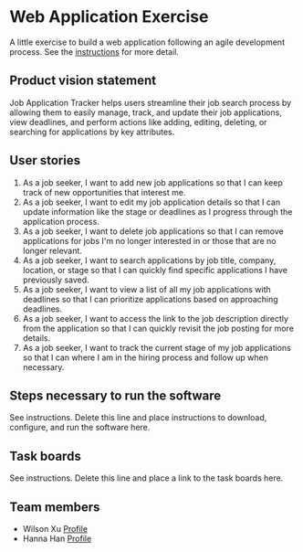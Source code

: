 # Web Application Exercise

A little exercise to build a web application following an agile development process. See the [instructions](instructions.md) for more detail.

## Product vision statement

Job Application Tracker helps users streamline their job search process by allowing them to easily manage, track, and update their job applications, view deadlines, and perform actions like adding, editing, deleting, or searching for applications by key attributes.

## User stories

1. As a job seeker, I want to add new job applications so that I can keep track of new opportunities that interest me.
2. As a job seeker, I want to edit my job application details so that I can update information like the stage or deadlines as I progress through the application process.
3. As a job seeker, I want to delete job applications so that I can remove applications for jobs I'm no longer interested in or those that are no longer relevant.
4. As a job seeker, I want to search applications by job title, company, location, or stage so that I can quickly find specific applications I have previously saved.
5. As a job seeker, I want to view a list of all my job applications with deadlines so that I can prioritize applications based on approaching deadlines.
6. As a job seeker, I want to access the link to the job description directly from the application so that I can quickly revisit the job posting for more details.
7. As a job seeker, I want to track the current stage of my job applications so that I can where I am in the hiring process and follow up when necessary.

## Steps necessary to run the software

See instructions. Delete this line and place instructions to download, configure, and run the software here.

## Task boards

See instructions. Delete this line and place a link to the task boards here.

## Team members

* Wilson Xu [Profile](https://github.com/wilsonxu101)
* Hanna Han [Profile](https://github.com/HannaHan2)